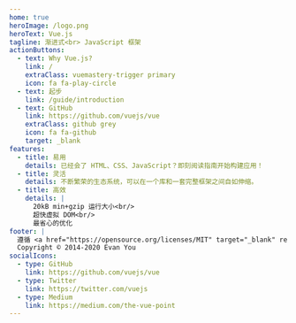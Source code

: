 ```yaml
---
home: true
heroImage: /logo.png
heroText: Vue.js
tagline: 渐进式<br> JavaScript 框架
actionButtons:
  - text: Why Vue.js?
    link: /
    extraClass: vuemastery-trigger primary
    icon: fa fa-play-circle
  - text: 起步
    link: /guide/introduction
  - text: GitHub
    link: https://github.com/vuejs/vue
    extraClass: github grey
    icon: fa fa-github
    target: _blank
features:
  - title: 易用
    details: 已经会了 HTML、CSS、JavaScript？即刻阅读指南开始构建应用！
  - title: 灵活
    details: 不断繁荣的生态系统，可以在一个库和一套完整框架之间自如伸缩。
  - title: 高效
    details: |
      20kB min+gzip 运行大小<br/>
      超快虚拟 DOM<br/>
      最省心的优化
footer: |
  遵循 <a href="https://opensource.org/licenses/MIT" target="_blank" rel="noopener">MIT 开源协议</a><br>
  Copyright © 2014-2020 Evan You
socialIcons:
  - type: GitHub
    link: https://github.com/vuejs/vue
  - type: Twitter
    link: https://twitter.com/vuejs
  - type: Medium
    link: https://medium.com/the-vue-point
---
```


<common-vuemastery-video-modal/>
